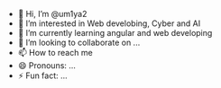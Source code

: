 - 👋 Hi, I’m @um1ya2
- 👀 I’m interested in Web develobing, Cyber and AI 
- 🌱 I’m currently learning angular and web developing
- 💞️ I’m looking to collaborate on ...
- 📫 How to reach me 
- 😄 Pronouns: ...
- ⚡ Fun fact: ...

<!---
um1ya2/um1ya2 is a ✨ special ✨ repository because its `README.md` (this file) appears on your GitHub profile.
You can click the Preview link to take a look at your changes.
--->
